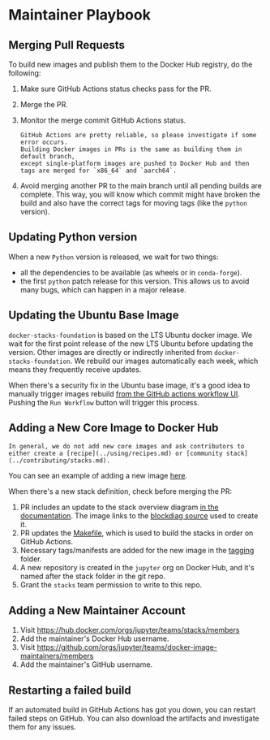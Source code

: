 # Maintainer Playbook

## Merging Pull Requests

To build new images and publish them to the Docker Hub registry, do the following:

1. Make sure GitHub Actions status checks pass for the PR.
2. Merge the PR.
3. Monitor the merge commit GitHub Actions status.

   ```{note}
   GitHub Actions are pretty reliable, so please investigate if some error occurs.
   Building Docker images in PRs is the same as building them in default branch,
   except single-platform images are pushed to Docker Hub and then tags are merged for `x86_64` and `aarch64`.
   ```

4. Avoid merging another PR to the main branch until all pending builds are complete.
   This way, you will know which commit might have broken the build and also have the correct tags for moving tags (like the `python` version).

## Updating Python version

When a new `Python` version is released, we wait for two things:

- all the dependencies to be available (as wheels or in `conda-forge`).
- the first `python` patch release for this version.
  This allows us to avoid many bugs, which can happen in a major release.

## Updating the Ubuntu Base Image

`docker-stacks-foundation` is based on the LTS Ubuntu docker image.
We wait for the first point release of the new LTS Ubuntu before updating the version.
Other images are directly or indirectly inherited from `docker-stacks-foundation`.
We rebuild our images automatically each week, which means they frequently receive updates.

When there's a security fix in the Ubuntu base image, it's a good idea to manually trigger images rebuild [from the GitHub actions workflow UI](https://github.com/jupyter/docker-stacks/actions/workflows/docker.yml).
Pushing the `Run Workflow` button will trigger this process.

## Adding a New Core Image to Docker Hub

```{note}
In general, we do not add new core images and ask contributors to either create a [recipe](../using/recipes.md) or [community stack](../contributing/stacks.md).
```

You can see an example of adding a new image [here](https://github.com/jupyter/docker-stacks/pull/1926/files).

When there's a new stack definition, check before merging the PR:

1. PR includes an update to the stack overview diagram
   [in the documentation](https://github.com/jupyter/docker-stacks/blob/main/docs/using/selecting.md#image-relationships).
   The image links to the [blockdiag source](http://interactive.blockdiag.com/) used to create it.
2. PR updates the [Makefile](https://github.com/jupyter/docker-stacks/blob/main/Makefile), which is used to build the stacks in order on GitHub Actions.
3. Necessary tags/manifests are added for the new image in the [tagging](https://github.com/jupyter/docker-stacks/tree/main/tagging) folder.
4. A new repository is created in the `jupyter` org on Docker Hub,
   and it's named after the stack folder in the git repo.
5. Grant the `stacks` team permission to write to this repo.

## Adding a New Maintainer Account

1. Visit <https://hub.docker.com/orgs/jupyter/teams/stacks/members>
2. Add the maintainer's Docker Hub username.
3. Visit <https://github.com/orgs/jupyter/teams/docker-image-maintainers/members>
4. Add the maintainer's GitHub username.

## Restarting a failed build

If an automated build in GitHub Actions has got you down, you can restart failed steps on GitHub.
You can also download the artifacts and investigate them for any issues.
